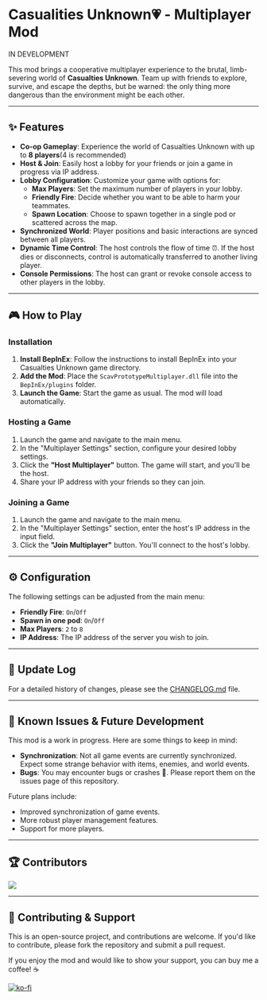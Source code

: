 # Casualities Unknown💗 - Multiplayer Mod 

IN DEVELOPMENT

This mod brings a cooperative multiplayer experience to the brutal, limb-severing world of **Casualties Unknown**. Team up with friends to explore, survive, and escape the depths, but be warned: the only thing more dangerous than the environment might be each other.

***
 
## ✨ Features

-   **Co-op Gameplay**: Experience the world of Casualties Unknown with up to **8 players**(4 is recommended)
-   **Host & Join**: Easily host a lobby for your friends or join a game in progress via IP address.
-   **Lobby Configuration**: Customize your game with options for:
    -   **Max Players**: Set the maximum number of players in your lobby.
    -   **Friendly Fire**: Decide whether you want to be able to harm your teammates.
    -   **Spawn Location**: Choose to spawn together in a single pod or scattered across the map.
-   **Synchronized World**: Player positions and basic interactions are synced between all players.
-   **Dynamic Time Control**: The host controls the flow of time ⏰. If the host dies or disconnects, control is automatically transferred to another living player.
-   **Console Permissions**: The host can grant or revoke console access to other players in the lobby.

***

## 🎮 How to Play

### Installation

1.  **Install BepInEx**: Follow the instructions to install BepInEx into your Casualties Unknown game directory.
2.  **Add the Mod**: Place the `ScavPrototypeMultiplayer.dll` file into the `BepInEx/plugins` folder.
3.  **Launch the Game**: Start the game as usual. The mod will load automatically.

### Hosting a Game

1.  Launch the game and navigate to the main menu.
2.  In the "Multiplayer Settings" section, configure your desired lobby settings.
3.  Click the **"Host Multiplayer"** button. The game will start, and you'll be the host.
4.  Share your IP address with your friends so they can join.

### Joining a Game

1.  Launch the game and navigate to the main menu.
2.  In the "Multiplayer Settings" section, enter the host's IP address in the input field.
3.  Click the **"Join Multiplayer"** button. You'll connect to the host's lobby.

***

## ⚙️ Configuration

The following settings can be adjusted from the main menu:

-   **Friendly Fire**: `On`/`Off`
-   **Spawn in one pod**: `On`/`Off`
-   **Max Players**: `2` to `8`
-   **IP Address**: The IP address of the server you wish to join.

***

## 📜 Update Log

For a detailed history of changes, please see the [CHANGELOG.md](CHANGELOG.md) file.

***

## 🚧 Known Issues & Future Development

This mod is a work in progress. Here are some things to keep in mind:

-   **Synchronization**: Not all game events are currently synchronized. Expect some strange behavior with items, enemies, and world events.
-   **Bugs**: You may encounter bugs or crashes 🐛. Please report them on the issues page of this repository.

Future plans include:

-   Improved synchronization of game events.
-   More robust player management features.
-   Support for more players.

***

## 🏆 Contributors

<a href="https://github.com/Russiankids/Casualities-Unknown-MultiplayerMod/graphs/contributors">
  <img src="https://contrib.rocks/image?repo=Russiankids/Casualities-Unknown-MultiplayerMod" />
</a>

***

## 🤝 Contributing & Support

This is an open-source project, and contributions are welcome. If you'd like to contribute, please fork the repository and submit a pull request.

If you enjoy the mod and would like to show your support, you can buy me a coffee! ☕

[![ko-fi](https://ko-fi.com/img/githubbutton_sm.svg)](https://ko-fi.com/C1C01MC1J6)
